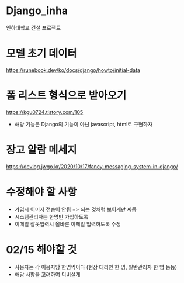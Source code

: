 # Django_inha
인하대학교 건설 프로젝트

# 모델 초기 데이터
https://runebook.dev/ko/docs/django/howto/initial-data

# 폼 리스트 형식으로 받아오기
https://kgu0724.tistory.com/105

- 해당 기능은 Django의 기능이 아닌 javascript, html로 구현하자

# 장고 알람 메세지
https://devlog.jwgo.kr/2020/10/17/fancy-messaging-system-in-django/


# 수정해야 할 사항

- 가입시 이미지 전송이 안됨 => 되는 것처럼 보이게만 짜둠
- 시스템관리자는 한명만 가입하도록
- 이메일 잘못입력시 올바른 이메일 입력하도록 수정

# 02/15 해야할 것

- 사용자는 각 이용자당 한명씩이다 (현장 대리인 한 명, 일반관리자 한 명 등등)
- 해당 사항을 고려하여 디비설계